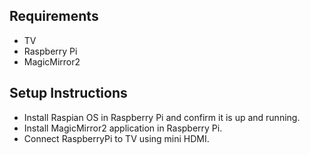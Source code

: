 ## Requirements
* TV 
* Raspberry Pi
* MagicMirror2

## Setup Instructions
* Install Raspian OS in Raspberry Pi and confirm it is up and running. 
* Install MagicMirror2 application in Raspberry Pi.
* Connect RaspberryPi to TV using mini HDMI.
